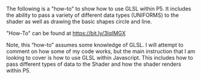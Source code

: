 The following is a "how-to" to show how to use GLSL within P5. It includes the ability to pass a variety of different data types (UNIFORMS) to the shader as well as drawing the basic shapes circle and line.

"How-To" can be found at https://bit.ly/3IqIMGX

Note, this “how-to” assumes some knowledge of GLSL. I will attempt to comment on how some of my code works, but the main instruction that I am looking to cover is how to use GLSL within Javascript. This includes how to pass different types of data to the Shader and how the shader renders within P5.